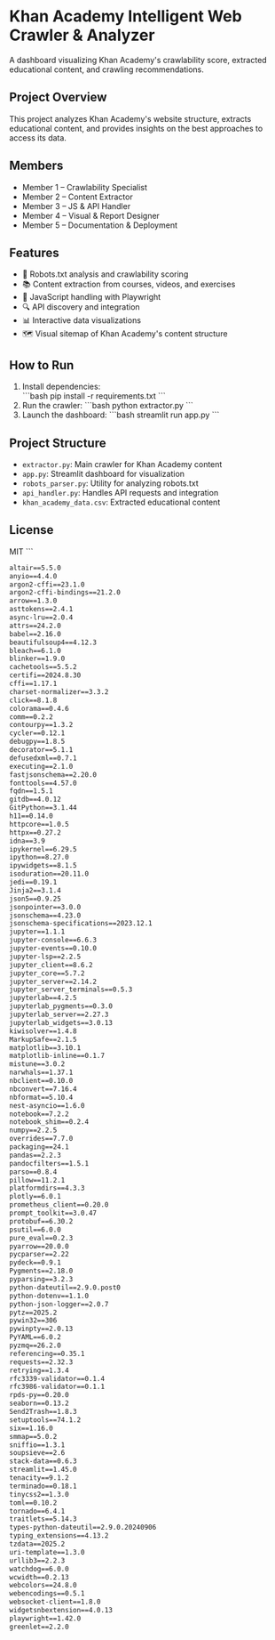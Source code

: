 # Khan Academy Intelligent Web Crawler & Analyzer

A dashboard visualizing Khan Academy's crawlability score, extracted educational content, and crawling recommendations.

## Project Overview
This project analyzes Khan Academy's website structure, extracts educational content, and provides insights on the best approaches to access its data.

## Members
- Member 1 – Crawlability Specialist
- Member 2 – Content Extractor
- Member 3 – JS & API Handler
- Member 4 – Visual & Report Designer
- Member 5 – Documentation & Deployment

## Features
- 🤖 Robots.txt analysis and crawlability scoring
- 📚 Content extraction from courses, videos, and exercises
- 🔄 JavaScript handling with Playwright
- 🔍 API discovery and integration
- 📊 Interactive data visualizations
- 🗺️ Visual sitemap of Khan Academy's content structure

## How to Run
1. Install dependencies:  
   \`\`\`bash
   pip install -r requirements.txt
   \`\`\`
2. Run the crawler:
   \`\`\`bash
   python extractor.py
   \`\`\`
3. Launch the dashboard:
   \`\`\`bash
   streamlit run app.py
   \`\`\`

## Project Structure
- `extractor.py`: Main crawler for Khan Academy content
- `app.py`: Streamlit dashboard for visualization
- `robots_parser.py`: Utility for analyzing robots.txt
- `api_handler.py`: Handles API requests and integration
- `khan_academy_data.csv`: Extracted educational content

## License
MIT
\`\`\`

```txt file="requirements.txt" type="code"
altair==5.5.0
anyio==4.4.0
argon2-cffi==23.1.0
argon2-cffi-bindings==21.2.0
arrow==1.3.0
asttokens==2.4.1
async-lru==2.0.4
attrs==24.2.0
babel==2.16.0
beautifulsoup4==4.12.3
bleach==6.1.0
blinker==1.9.0
cachetools==5.5.2
certifi==2024.8.30
cffi==1.17.1
charset-normalizer==3.3.2
click==8.1.8
colorama==0.4.6
comm==0.2.2
contourpy==1.3.2
cycler==0.12.1
debugpy==1.8.5
decorator==5.1.1
defusedxml==0.7.1
executing==2.1.0
fastjsonschema==2.20.0
fonttools==4.57.0
fqdn==1.5.1
gitdb==4.0.12
GitPython==3.1.44
h11==0.14.0
httpcore==1.0.5
httpx==0.27.2
idna==3.9
ipykernel==6.29.5
ipython==8.27.0
ipywidgets==8.1.5
isoduration==20.11.0
jedi==0.19.1
Jinja2==3.1.4
json5==0.9.25
jsonpointer==3.0.0
jsonschema==4.23.0
jsonschema-specifications==2023.12.1
jupyter==1.1.1
jupyter-console==6.6.3
jupyter-events==0.10.0
jupyter-lsp==2.2.5
jupyter_client==8.6.2
jupyter_core==5.7.2
jupyter_server==2.14.2
jupyter_server_terminals==0.5.3
jupyterlab==4.2.5
jupyterlab_pygments==0.3.0
jupyterlab_server==2.27.3
jupyterlab_widgets==3.0.13
kiwisolver==1.4.8
MarkupSafe==2.1.5
matplotlib==3.10.1
matplotlib-inline==0.1.7
mistune==3.0.2
narwhals==1.37.1
nbclient==0.10.0
nbconvert==7.16.4
nbformat==5.10.4
nest-asyncio==1.6.0
notebook==7.2.2
notebook_shim==0.2.4
numpy==2.2.5
overrides==7.7.0
packaging==24.1
pandas==2.2.3
pandocfilters==1.5.1
parso==0.8.4
pillow==11.2.1
platformdirs==4.3.3
plotly==6.0.1
prometheus_client==0.20.0
prompt_toolkit==3.0.47
protobuf==6.30.2
psutil==6.0.0
pure_eval==0.2.3
pyarrow==20.0.0
pycparser==2.22
pydeck==0.9.1
Pygments==2.18.0
pyparsing==3.2.3
python-dateutil==2.9.0.post0
python-dotenv==1.1.0
python-json-logger==2.0.7
pytz==2025.2
pywin32==306
pywinpty==2.0.13
PyYAML==6.0.2
pyzmq==26.2.0
referencing==0.35.1
requests==2.32.3
retrying==1.3.4
rfc3339-validator==0.1.4
rfc3986-validator==0.1.1
rpds-py==0.20.0
seaborn==0.13.2
Send2Trash==1.8.3
setuptools==74.1.2
six==1.16.0
smmap==5.0.2
sniffio==1.3.1
soupsieve==2.6
stack-data==0.6.3
streamlit==1.45.0
tenacity==9.1.2
terminado==0.18.1
tinycss2==1.3.0
toml==0.10.2
tornado==6.4.1
traitlets==5.14.3
types-python-dateutil==2.9.0.20240906
typing_extensions==4.13.2
tzdata==2025.2
uri-template==1.3.0
urllib3==2.2.3
watchdog==6.0.0
wcwidth==0.2.13
webcolors==24.8.0
webencodings==0.5.1
websocket-client==1.8.0
widgetsnbextension==4.0.13
playwright==1.42.0
greenlet==2.2.0

